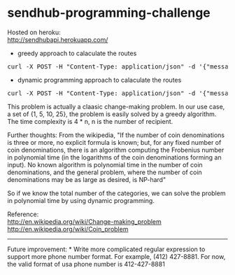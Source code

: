 sendhub-programming-challenge
=============================
Hosted on heroku:  
http://sendhubapi.herokuapp.com/

* greedy approach to calaculate the routes
<pre>curl -X POST -H "Content-Type: application/json" -d '{"message": "SendHub Rocks", "recipients": ["412-427-8881", "412-427-8882", "412-427-8883", "412-427-8884", "412-427-8885", "412-427-8886"]}' http://sendhubapi.herokuapp.com/v1.0/greedy_routes</pre>

* dynamic programming approach to calaculate the routes
<pre>curl -X POST -H "Content-Type: application/json" -d '{"message": "SendHub Rocks", "recipients": ["412-427-8881", "412-427-8882", "412-427-8883", "412-427-8884", "412-427-8885", "412-427-8886"]}' http://sendhubapi.herokuapp.com/v1.0/dynamic_routes</pre>

This problem is actually a claasic change-making problem. In our use case, a set of {1, 5, 10, 25}, the problem is easily solved by a greedy algorithm. The time complexity is 4 * n, n is the number of recipient.

Further thoughts:
From the wikipedia, "If the number of coin denominations is three or more, no explicit formula is known; but, for any fixed number of coin denominations, there is an algorithm computing the Frobenius number in polynomial time (in the logarithms of the coin denominations forming an input). No known algorithm is polynomial time in the number of coin denominations, and the general problem, where the number of coin denominations may be as large as desired, is NP-hard"

So if we know the total number of the categories, we can solve the problem in polynomial time by using dynamic programming.

Reference:  
http://en.wikipedia.org/wiki/Change-making_problem  
http://en.wikipedia.org/wiki/Coin_problem   

<hr>
Future improvement:
* Write more complicated regular expression to support more phone number format. For example, (412) 427-8881. For now, the valid format of usa phone number is 412-427-8881   
